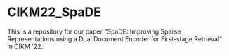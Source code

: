 # CIKM22_SpaDE

This is a repository for our paper "SpaDE: Improving Sparse Representations using a Dual Document Encoder for First-stage Retrieval" in CIKM '22.
